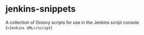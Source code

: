 # jenkins-snippets

A collection of Groovy scripts for use in the Jenkins script console (`<Jenkins URL>/script`)
